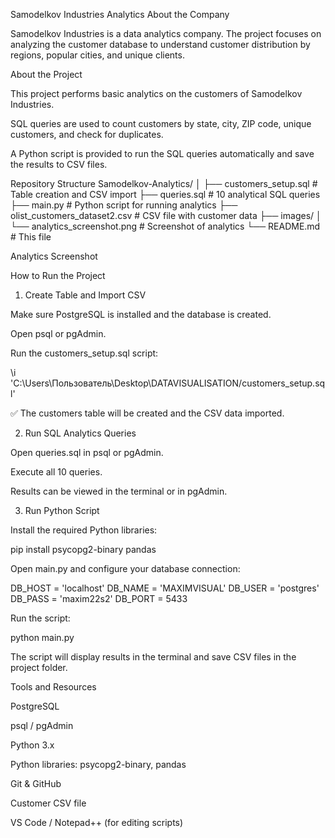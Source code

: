 Samodelkov Industries Analytics
About the Company

Samodelkov Industries is a data analytics company.
The project focuses on analyzing the customer database to understand customer distribution by regions, popular cities, and unique clients.

About the Project

This project performs basic analytics on the customers of Samodelkov Industries.

SQL queries are used to count customers by state, city, ZIP code, unique customers, and check for duplicates.

A Python script is provided to run the SQL queries automatically and save the results to CSV files.

Repository Structure
Samodelkov-Analytics/
│
├── customers_setup.sql         # Table creation and CSV import
├── queries.sql                 # 10 analytical SQL queries
├── main.py                     # Python script for running analytics
├── olist_customers_dataset2.csv  # CSV file with customer data
├── images/
│   └── analytics_screenshot.png  # Screenshot of analytics
└── README.md                   # This file

Analytics Screenshot

How to Run the Project
1. Create Table and Import CSV

Make sure PostgreSQL is installed and the database is created.

Open psql or pgAdmin.

Run the customers_setup.sql script:

\i 'C:\Users\Пользователь\Desktop\DATAVISUALISATION/customers_setup.sql'


✅ The customers table will be created and the CSV data imported.

2. Run SQL Analytics Queries

Open queries.sql in psql or pgAdmin.

Execute all 10 queries.

Results can be viewed in the terminal or in pgAdmin.

3. Run Python Script

Install the required Python libraries:

pip install psycopg2-binary pandas


Open main.py and configure your database connection:

DB_HOST = 'localhost'
DB_NAME = 'MAXIMVISUAL'
DB_USER = 'postgres'
DB_PASS = 'maxim22s2'
DB_PORT = 5433


Run the script:

python main.py


The script will display results in the terminal and save CSV files in the project folder.

Tools and Resources

PostgreSQL

psql / pgAdmin

Python 3.x

Python libraries: psycopg2-binary, pandas

Git & GitHub

Customer CSV file

VS Code / Notepad++ (for editing scripts)

